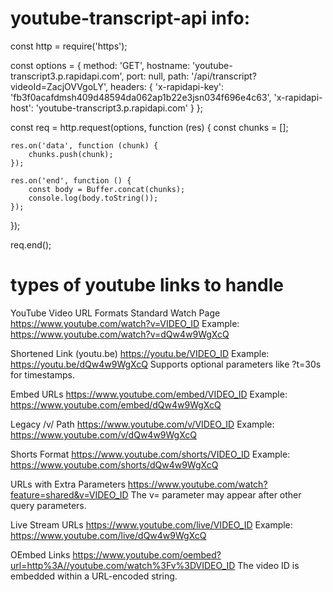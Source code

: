 # youtube-transcript-api info:

const http = require('https');

const options = {
method: 'GET',
hostname: 'youtube-transcript3.p.rapidapi.com',
port: null,
path: '/api/transcript?videoId=ZacjOVVgoLY',
headers: {
'x-rapidapi-key': 'fb3f0acafdmsh409d48594da062ap1b22e3jsn034f696e4c63',
'x-rapidapi-host': 'youtube-transcript3.p.rapidapi.com'
}
};

const req = http.request(options, function (res) {
const chunks = [];

    res.on('data', function (chunk) {
    	chunks.push(chunk);
    });

    res.on('end', function () {
    	const body = Buffer.concat(chunks);
    	console.log(body.toString());
    });

});

req.end();

# types of youtube links to handle

YouTube Video URL Formats
Standard Watch Page
https://www.youtube.com/watch?v=VIDEO_ID
Example: https://www.youtube.com/watch?v=dQw4w9WgXcQ

Shortened Link (youtu.be)
https://youtu.be/VIDEO_ID
Example: https://youtu.be/dQw4w9WgXcQ
Supports optional parameters like ?t=30s for timestamps.

Embed URLs
https://www.youtube.com/embed/VIDEO_ID
Example: https://www.youtube.com/embed/dQw4w9WgXcQ

Legacy /v/ Path
https://www.youtube.com/v/VIDEO_ID
Example: https://www.youtube.com/v/dQw4w9WgXcQ

Shorts Format
https://www.youtube.com/shorts/VIDEO_ID
Example: https://www.youtube.com/shorts/dQw4w9WgXcQ

URLs with Extra Parameters
https://www.youtube.com/watch?feature=shared&v=VIDEO_ID
The v= parameter may appear after other query parameters.

Live Stream URLs
https://www.youtube.com/live/VIDEO_ID
Example: https://www.youtube.com/live/dQw4w9WgXcQ

OEmbed Links
https://www.youtube.com/oembed?url=http%3A//youtube.com/watch%3Fv%3DVIDEO_ID
The video ID is embedded within a URL-encoded string.
